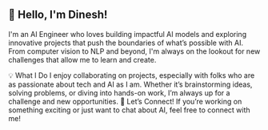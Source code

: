 ## 👋 Hello, I'm Dinesh!
I'm an AI Engineer who loves building impactful AI models and exploring innovative projects that push the boundaries of what’s possible with AI. From computer vision to NLP and beyond, I'm always on the lookout for new challenges that allow me to learn and create.

💡 What I Do
I enjoy collaborating on projects, especially with folks who are as passionate about tech and AI as I am.
Whether it’s brainstorming ideas, solving problems, or diving into hands-on work, I’m always up for a challenge and new opportunities.
🚀 Let’s Connect!
If you’re working on something exciting or just want to chat about AI, feel free to connect with me!


